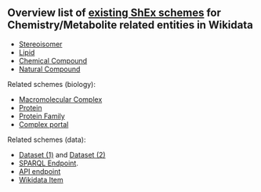 ## Overview list of [existing ShEx schemes](https://www.wikidata.org/wiki/Special:AllPages?from=&to=&namespace=640) for Chemistry/Metabolite related entities in Wikidata

- [Stereoisomer](https://www.wikidata.org/wiki/EntitySchema:E241)
- [Lipid](https://www.wikidata.org/wiki/EntitySchema:E232)
- [Chemical Compound](https://www.wikidata.org/wiki/EntitySchema:E239)
- [Natural Compound](https://www.wikidata.org/wiki/EntitySchema:E240)

Related schemes (biology):
- [Macromolecular Complex](https://www.wikidata.org/wiki/EntitySchema:E186)
- [Protein](https://www.wikidata.org/wiki/EntitySchema:E167)
- [Protein Family](https://www.wikidata.org/wiki/EntitySchema:E233)
- [Complex portal](https://www.wikidata.org/wiki/EntitySchema:E194)

Related schemes (data):
- [Dataset (1)](https://www.wikidata.org/wiki/EntitySchema:E112) and [Dataset (2)](https://www.wikidata.org/wiki/EntitySchema:E207)
- [SPARQL Endpoint](https://www.wikidata.org/wiki/EntitySchema:E208).
- [API endpoint](https://www.wikidata.org/wiki/EntitySchema:E209)
- [Wikidata Item](https://www.wikidata.org/wiki/EntitySchema:E3)
